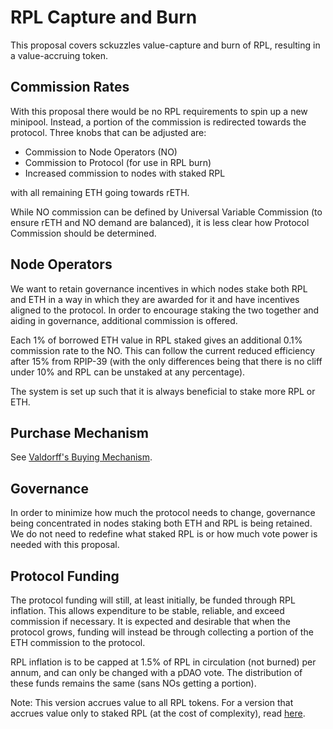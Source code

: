 # RPL Capture and Burn

This proposal covers sckuzzles value-capture and burn of RPL, resulting in a value-accruing token.

## Commission Rates

With this proposal there would be no RPL requirements to spin up a new minipool.  Instead, a portion of the commission is redirected towards the protocol.  Three knobs that can be adjusted are:

* Commission to Node Operators (NO)
* Commission to Protocol (for use in RPL burn)
* Increased commission to nodes with staked RPL

with all remaining ETH going towards rETH.

While NO commission can be defined by Universal Variable Commission (to ensure rETH and NO demand are balanced), it is less clear how Protocol Commission should be determined.

## Node Operators

We want to retain governance incentives in which nodes stake both RPL and ETH in a way in which they are awarded for it and have incentives aligned to the protocol.  In order to encourage staking the two together and aiding in governance, additional commission is offered.  

Each 1% of borrowed ETH value in RPL staked gives an additional 0.1% commission rate to the NO.  This can follow the current reduced efficiency after 15% from RPIP-39 (with the only differences being that there is no cliff under 10% and RPL can be unstaked at any percentage).  

The system is set up such that it is always beneficial to stake more RPL or ETH. 

## Purchase Mechanism

See [Valdorff's Buying Mechanism]().

## Governance

In order to minimize how much the protocol needs to change, governance being concentrated in nodes staking both ETH and RPL is being retained.  We do not need to redefine what staked RPL is or how much vote power is needed with this proposal.  

## Protocol Funding

The protocol funding will still, at least initially, be funded through RPL inflation.  This allows expenditure to be stable, reliable, and exceed commission if necessary.  It is expected and desirable that when the protocol grows, funding will instead be through collecting a portion of the ETH commission to the protocol.  

RPL inflation is to be capped at 1.5% of RPL in circulation (not burned) per annum, and can only be changed with a pDAO vote.  The distribution of these funds remains the same (sans NOs getting a portion).

Note: This version accrues value to all RPL tokens.  For a version that accrues value only to staked RPL (at the cost of complexity), read [here](./value-accruing-token.md). 